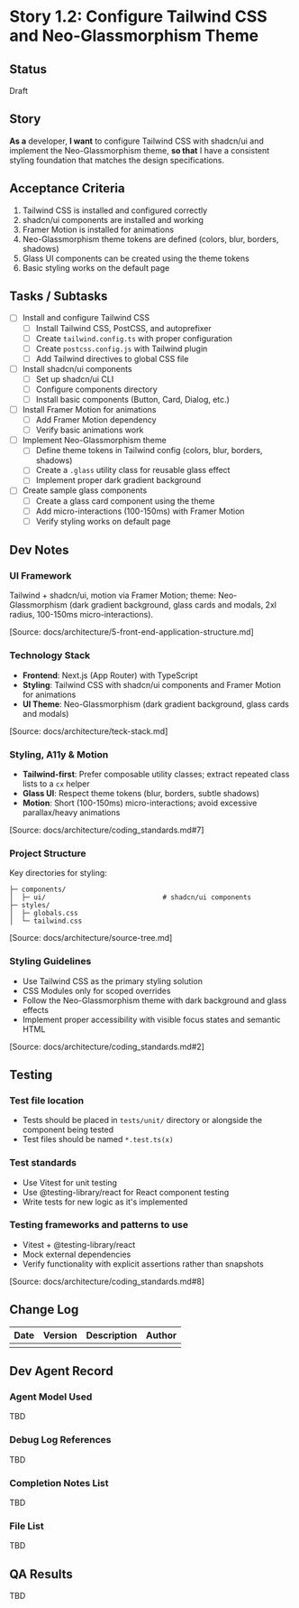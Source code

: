 # Story 1.2: Configure Tailwind CSS and Neo-Glassmorphism Theme

## Status
Draft

## Story
**As a** developer,
**I want** to configure Tailwind CSS with shadcn/ui and implement the Neo-Glassmorphism theme,
**so that** I have a consistent styling foundation that matches the design specifications.

## Acceptance Criteria
1. Tailwind CSS is installed and configured correctly
2. shadcn/ui components are installed and working
3. Framer Motion is installed for animations
4. Neo-Glassmorphism theme tokens are defined (colors, blur, borders, shadows)
5. Glass UI components can be created using the theme tokens
6. Basic styling works on the default page

## Tasks / Subtasks
- [ ] Install and configure Tailwind CSS
  - [ ] Install Tailwind CSS, PostCSS, and autoprefixer
  - [ ] Create `tailwind.config.ts` with proper configuration
  - [ ] Create `postcss.config.js` with Tailwind plugin
  - [ ] Add Tailwind directives to global CSS file
- [ ] Install shadcn/ui components
  - [ ] Set up shadcn/ui CLI
  - [ ] Configure components directory
  - [ ] Install basic components (Button, Card, Dialog, etc.)
- [ ] Install Framer Motion for animations
  - [ ] Add Framer Motion dependency
  - [ ] Verify basic animations work
- [ ] Implement Neo-Glassmorphism theme
  - [ ] Define theme tokens in Tailwind config (colors, blur, borders, shadows)
  - [ ] Create a `.glass` utility class for reusable glass effect
  - [ ] Implement proper dark gradient background
- [ ] Create sample glass components
  - [ ] Create a glass card component using the theme
  - [ ] Add micro-interactions (100-150ms) with Framer Motion
  - [ ] Verify styling works on default page

## Dev Notes
### UI Framework
Tailwind + shadcn/ui, motion via Framer Motion; theme: Neo-Glassmorphism (dark gradient background, glass cards and modals, 2xl radius, 100-150ms micro-interactions).

[Source: docs/architecture/5-front-end-application-structure.md]

### Technology Stack
- **Frontend**: Next.js (App Router) with TypeScript
- **Styling**: Tailwind CSS with shadcn/ui components and Framer Motion for animations
- **UI Theme**: Neo-Glassmorphism (dark gradient background, glass cards and modals)

[Source: docs/architecture/teck-stack.md]

### Styling, A11y & Motion
- **Tailwind-first**: Prefer composable utility classes; extract repeated class lists to a `cx` helper
- **Glass UI**: Respect theme tokens (blur, borders, subtle shadows)
- **Motion**: Short (100-150ms) micro-interactions; avoid excessive parallax/heavy animations

[Source: docs/architecture/coding_standards.md#7]

### Project Structure
Key directories for styling:
```
├─ components/
│  ├─ ui/                             # shadcn/ui components
├─ styles/
│  ├─ globals.css
│  └─ tailwind.css
```

[Source: docs/architecture/source-tree.md]

### Styling Guidelines
- Use Tailwind CSS as the primary styling solution
- CSS Modules only for scoped overrides
- Follow the Neo-Glassmorphism theme with dark background and glass effects
- Implement proper accessibility with visible focus states and semantic HTML

[Source: docs/architecture/coding_standards.md#2]

## Testing
### Test file location
- Tests should be placed in `tests/unit/` directory or alongside the component being tested
- Test files should be named `*.test.ts(x)`

### Test standards
- Use Vitest for unit testing
- Use @testing-library/react for React component testing
- Write tests for new logic as it's implemented

### Testing frameworks and patterns to use
- Vitest + @testing-library/react
- Mock external dependencies
- Verify functionality with explicit assertions rather than snapshots

[Source: docs/architecture/coding_standards.md#8]

## Change Log
| Date | Version | Description | Author |
|------|---------|-------------|--------|
|      |         |             |        |

## Dev Agent Record
### Agent Model Used
TBD

### Debug Log References
TBD

### Completion Notes List
TBD

### File List
TBD

## QA Results
TBD